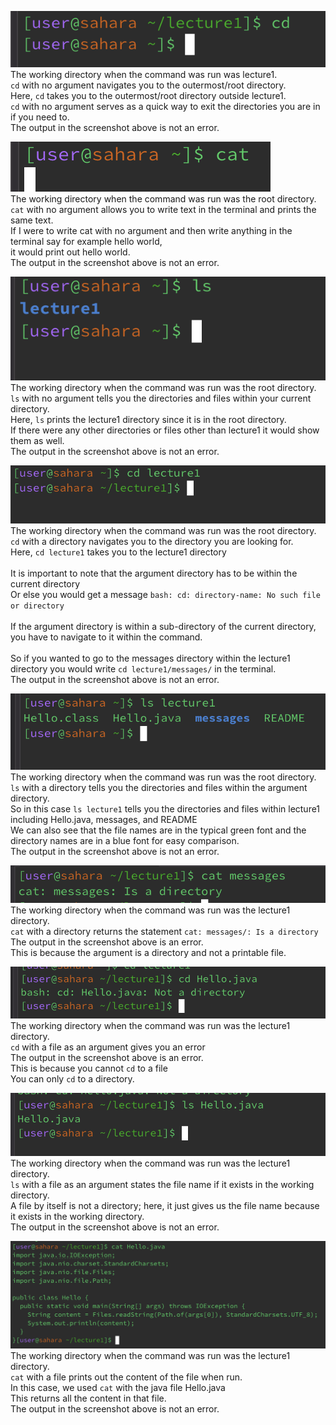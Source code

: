 ![Image](cd-no-arg.png)\
The working directory when the command was run was lecture1. <br>
`cd` with no argument navigates you to the outermost/root directory. <br>
Here, `cd` takes you to the outermost/root directory outside lecture1. <br>
`cd` with no argument serves as a quick way to exit the directories you are in if you need to. <br>
The output in the screenshot above is not an error.


![Image](cat-no-arg.png)\
The working directory when the command was run was the root directory. <br>
`cat` with no argument allows you to write text in the terminal and prints the same text. <br>
If I were to write cat with no argument and then write anything in the terminal say for example hello world, <br> it would print out hello world.<br>
The output in the screenshot above is not an error.



![Image](ls-no-arg.png)\
The working directory when the command was run was the root directory. <br>
`ls` with no argument tells you the directories and files within your current directory. <br>
Here, `ls` prints the lecture1 directory since it is in the root directory. <br>
If there were any other directories or files other than lecture1 it would show them as well. <br>
The output in the screenshot above is not an error.




![Image](cd-directory.png)\
The working directory when the command was run was the root directory. <br>
`cd` with a directory navigates you to the directory you are looking for. <br>
Here, `cd lecture1` takes you to the lecture1 directory <br><br>
It is important to note that the argument directory has to be within the current directory <br>
Or else you would get a message `bash: cd: directory-name: No such file or directory` <br><br>
If the argument directory is within a sub-directory of the current directory, you have to navigate to it within the command. <br><br>
So if you wanted to go to the messages directory within the lecture1 directory you would write `cd lecture1/messages/` in the terminal.<br>
The output in the screenshot above is not an error.



![Image](ls-directory.png)\
The working directory when the command was run was the root directory. <br>
`ls` with a directory tells you the directories and files within the argument directory. <br>
So in this case `ls lecture1` tells you the directories and files within lecture1 including Hello.java, messages, and README <br>
We can also see that the file names are in the typical green font and the directory names are in a blue font for easy comparison. <br>
The output in the screenshot above is not an error.


![Image](cat-directory.png)\
The working directory when the command was run was the lecture1 directory. <br>
`cat` with a directory returns the statement `cat: messages/: Is a directory` <br>
The output in the screenshot above is an error. <br>
This is because the argument is a directory and not a printable file. <br>



![Image](cd-file.png)\
The working directory when the command was run was the lecture1 directory. <br>
`cd` with a file as an argument gives you an error <br>
The output in the screenshot above is an error. <br>
This is because you cannot `cd` to a file <br>
You can only `cd` to a directory.<br>



![Image](ls-file.png)\
The working directory when the command was run was the lecture1 directory. <br>
`ls` with a file as an argument states the file name if it exists in the working directory. <br>
A file by itself is not a directory; here, it just gives us the file name because it exists in the working directory. 
<br>
The output in the screenshot above is not an error.


![Image](cat-file.png)\
The working directory when the command was run was the lecture1 directory. <br>
`cat` with a file prints out the content of the file when run. <br>
In this case, we used `cat` with the java file Hello.java <br>
This returns all the content in that file. <br>
The output in the screenshot above is not an error.

